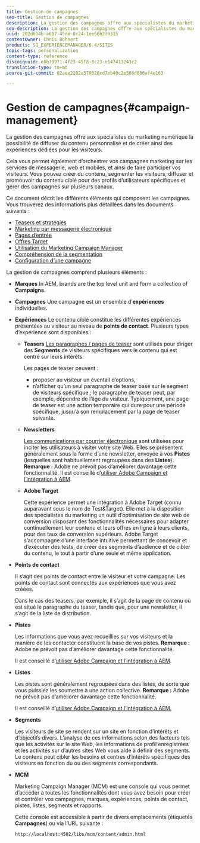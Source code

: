 ```yaml
---
title: Gestion de campagnes
seo-title: Gestion de campagnes
description: La gestion des campagnes offre aux spécialistes du marketing numérique la possibilité de diffuser du contenu personnalisé et de créer ainsi des expériences dédiées pour les visiteurs. Cela vous permet également d’orchestrer vos campagnes marketing sur les services de messagerie, web et mobiles, et ainsi de faire participer vos visiteurs.
seo-description: La gestion des campagnes offre aux spécialistes du marketing numérique la possibilité de diffuser du contenu personnalisé et de créer ainsi des expériences dédiées pour les visiteurs. Cela vous permet également d’orchestrer vos campagnes marketing sur les services de messagerie, web et mobiles, et ainsi de faire participer vos visiteurs.
uuid: 202d614b-a607-45de-8c24-1ee66b230315
contentOwner: Chris Bohnert
products: SG_EXPERIENCEMANAGER/6.4/SITES
topic-tags: personalization
content-type: reference
discoiquuid: e8b70971-4f23-45f8-8c23-e147413243c2
translation-type: tm+mt
source-git-commit: 02aee2202a570320cd7eb40c2e566d886af4e163

---
```



# Gestion de campagnes{#campaign-management}

La gestion des campagnes offre aux spécialistes du marketing numérique la possibilité de diffuser du contenu personnalisé et de créer ainsi des expériences dédiées pour les visiteurs.

Cela vous permet également d’orchestrer vos campagnes marketing sur les services de messagerie, web et mobiles, et ainsi de faire participer vos visiteurs. Vous pouvez créer du contenu, segmenter les visiteurs, diffuser et promouvoir du contenu ciblé pour des profils d’utilisateurs spécifiques et gérer des campagnes sur plusieurs canaux.

Ce document décrit les différents éléments qui composent les campagnes. Vous trouverez des informations plus détaillées dans les documents suivants :

* [Teasers et stratégies](/help/sites-classic-ui-authoring/classic-personalization-campaigns-teasers-strategy.md)
* [Marketing par messagerie électronique](/help/sites-classic-ui-authoring/classic-personalization-campaigns-email.md)
* [Pages d’entrée](/help/sites-classic-ui-authoring/classic-personalization-campaigns-landingpage.md)
* [Offres Target](/help/sites-classic-ui-authoring/classic-personalization-campaigns-target-offers.md)
* [Utilisation du Marketing Campaign Manager](/help/sites-classic-ui-authoring/classic-personalization-campaigns-mktg-manager.md)
* [Compréhension de la segmentation](/help/sites-classic-ui-authoring/classic-personalization-campaigns-segmentation.md)
* [Configuration d’une campagne](/help/sites-classic-ui-authoring/classic-personalization-campaigns-setting-up-your.md)

La gestion de campagnes comprend plusieurs éléments :

* **Marques**
In AEM, brands are the top level unit and form a collection of **Campaigns**.

* **Campagnes** Une campagne est un ensemble d’**expériences** individuelles.

* **Expériences** Le contenu ciblé constitue les différentes expériences présentées au visiteur au niveau de **points de contact**. Plusieurs types d’expérience sont disponibles :

   * **Teasers**
      [Les paragraphes / pages de teaser](#teasers) sont utilisés pour diriger des **Segments** de visiteurs spécifiques vers le contenu qui est centré sur leurs intérêts.

      Les pages de teaser peuvent :

      * proposer au visiteur un éventail d’options,
      * n’afficher qu’un seul paragraphe de teaser basé sur le segment de visiteurs spécifique ; le paragraphe de teaser peut, par exemple, dépendre de l’âge du visiteur.
      Typiquement, une page de teaser est une action temporaire qui dure pour une période spécifique, jusqu’à son remplacement par la page de teaser suivante.

   * **Newsletters**

      [Les communications par courrier électronique](#emailmarketing) sont utilisées pour inciter les utilisateurs à visiter votre site Web. Elles se présentent généralement sous la forme d’une newsletter, envoyée à vos **Pistes** (lesquelles sont habituellement regroupées dans des **Listes**). **Remarque :** Adobe ne prévoit pas d’améliorer davantage cette fonctionnalité.  Il est conseillé d’[utiliser Adobe Campaign et l’intégration à AEM](/help/sites-administering/campaign.md). 

   * **Adobe Target**

      Cette expérience permet une intégration à Adobe Target (connu auparavant sous le nom de Test&amp;Target). Elle met à la disposition des spécialistes du marketing un outil d’optimisation de site web de conversion disposant des fonctionnalités nécessaires pour adapter continuellement leur contenu et leurs offres en ligne à leurs clients, pour des taux de conversion supérieurs. Adobe Target s’accompagne d’une interface intuitive permettant de concevoir et d’exécuter des tests, de créer des segments d’audience et de cibler du contenu, le tout à partir d’une seule et même application.


* **Points de contact**

   Il s’agit des points de contact entre le visiteur et votre campagne. Les points de contact sont connectés aux expériences que vous avez créées.

   Dans le cas des teasers, par exemple, il s’agit de la page de contenu où est situé le paragraphe du teaser, tandis que, pour une newsletter, il s’agit de la liste de distribution.

* **Pistes**

   Les informations que vous avez recueillies sur vos visiteurs et la manière de les contacter constituent la base de vos pistes. **Remarque :** Adobe ne prévoit pas d’améliorer davantage cette fonctionnalité.

    Il est conseillé d’[utiliser Adobe Campaign et l’intégration à AEM](/help/sites-administering/campaign.md). 

* **Listes**

   Les pistes sont généralement regroupées dans des listes, de sorte que vous puissiez les soumettre à une action collective. **Remarque :** Adobe ne prévoit pas d’améliorer davantage cette fonctionnalité.

   Il est conseillé d’[utiliser Adobe Campaign et l’intégration à AEM.](/help/sites-administering/campaign.md)

* **Segments**

   Les visiteurs de site se rendent sur un site en fonction d’intérêts et d’objectifs divers. L’analyse de ces informations selon des facteurs tels que les activités sur le site Web, les informations de profil enregistrées et les activités sur d’autres sites Web vous aide à définir des segments. Le contenu peut cibler les besoins et centres d’intérêts spécifiques des visiteurs en fonction du ou des segments correspondants.

* **MCM**

   Marketing Campaign Manager (MCM) est une console qui vous permet d’accéder à toutes les fonctionnalités dont vous avez besoin pour créer et contrôler vos campagnes, marques, expériences, points de contact, pistes, listes, segments et rapports.

   Cette console est accessible à partir de divers emplacements (étiquetés **Campagnes**) ou via l’URL suivante :

   `http://localhost:4502/libs/mcm/content/admin.html`

